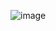 ![image](https://github.com/henriqueczu/landing-page/assets/90653334/e2bd962c-9247-47bf-9a64-024e90b54164)
